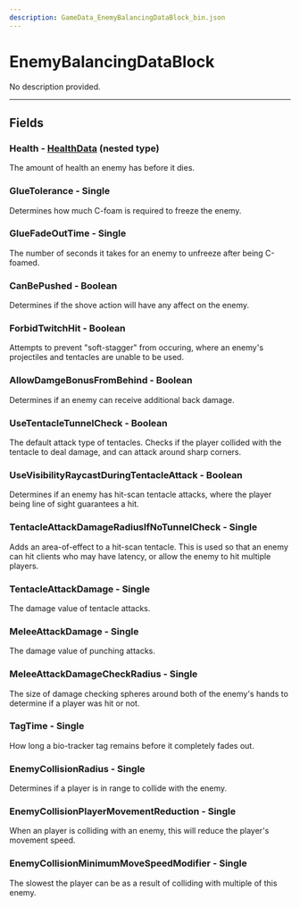 ```yaml
---
description: GameData_EnemyBalancingDataBlock_bin.json
---
```


# EnemyBalancingDataBlock

No description provided.

***

## Fields

### Health - [HealthData](../nested-types/healthdata.md) (nested type)

The amount of health an enemy has before it dies.

### GlueTolerance - Single

Determines how much C-foam is required to freeze the enemy.

### GlueFadeOutTime - Single

The number of seconds it takes for an enemy to unfreeze after being C-foamed.

### CanBePushed - Boolean

Determines if the shove action will have any affect on the enemy.

### ForbidTwitchHit - Boolean

Attempts to prevent "soft-stagger" from occuring, where an enemy's projectiles and tentacles are unable to be used.

### AllowDamgeBonusFromBehind - Boolean

Determines if an enemy can receive additional back damage.

### UseTentacleTunnelCheck - Boolean

The default attack type of tentacles. Checks if the player collided with the tentacle to deal damage, and can attack around sharp corners.

### UseVisibilityRaycastDuringTentacleAttack - Boolean

Determines if an enemy has hit-scan tentacle attacks, where the player being line of sight guarantees a hit.

### TentacleAttackDamageRadiusIfNoTunnelCheck - Single

Adds an area-of-effect to a hit-scan tentacle. This is used so that an enemy can hit clients who may have latency, or allow the enemy to hit multiple players.

### TentacleAttackDamage - Single

The damage value of tentacle attacks.

### MeleeAttackDamage - Single

The damage value of punching attacks.

### MeleeAttackDamageCheckRadius - Single

The size of damage checking spheres around both of the enemy's hands to determine if a player was hit or not.

### TagTime - Single

How long a bio-tracker tag remains before it completely fades out.

### EnemyCollisionRadius - Single

Determines if a player is in range to collide with the enemy.

### EnemyCollisionPlayerMovementReduction - Single

When an player is colliding with an enemy, this will reduce the player's movement speed.

### EnemyCollisionMinimumMoveSpeedModifier - Single

The slowest the player can be as a result of colliding with multiple of this enemy.
